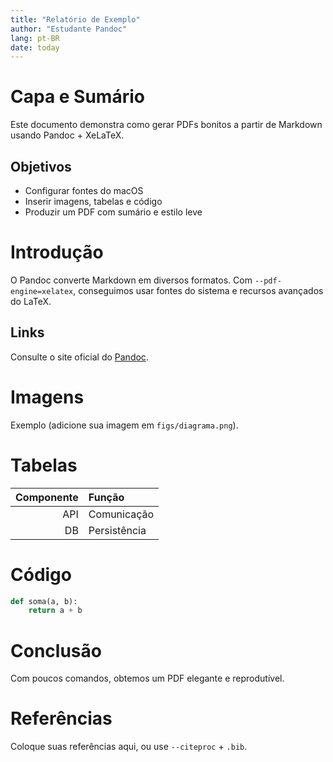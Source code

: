 ```yaml
---
title: "Relatório de Exemplo"
author: "Estudante Pandoc"
lang: pt-BR
date: today
---
```


# Capa e Sumário

Este documento demonstra como gerar PDFs bonitos a partir de Markdown usando Pandoc + XeLaTeX.

## Objetivos

- Configurar fontes do macOS
- Inserir imagens, tabelas e código
- Produzir um PDF com sumário e estilo leve

# Introdução

O Pandoc converte Markdown em diversos formatos. Com `--pdf-engine=xelatex`, conseguimos usar fontes do sistema e recursos avançados do LaTeX.

## Links

Consulte o site oficial do [Pandoc](https://pandoc.org).

# Imagens

Exemplo (adicione sua imagem em `figs/diagrama.png`).

<!--
Descomente a linha abaixo após adicionar a imagem:
![Diagrama do sistema](figs/diagrama.png){ width=60% }
-->

# Tabelas

| Componente | Função         |
|-----------:|:---------------|
| API        | Comunicação    |
| DB         | Persistência   |

# Código

```python
def soma(a, b):
    return a + b
```

# Conclusão

Com poucos comandos, obtemos um PDF elegante e reprodutível.

# Referências

Coloque suas referências aqui, ou use `--citeproc` + `.bib`.
